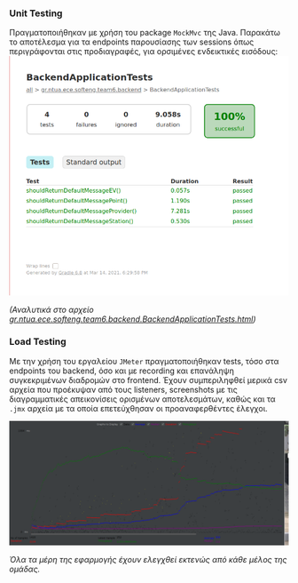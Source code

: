 ### Unit Testing
Πραγματοποιήθηκαν με χρήση του package `MockMvc` της Java. Παρακάτω το αποτέλεσμα για τα endpoints παρουσίασης των sessions όπως περιγράφονται στις προδιαγραφές, για ορσιμένες ενδεικτικές εισόδους:
![screenshot](https://github.com/antokarant/Software_Engineering_Project2020/blob/main/testing-results/BackendTestingResults.png)

_(Αναλυτικά στο αρχείο [gr.ntua.ece.softeng.team6.backend.BackendApplicationTests.html](https://github.com/antokarant/Software_Engineering_Project2020/blob/main/testing-results/gr.ntua.ece.softeng.team6.backend.BackendApplicationTests.html))_

### Load Testing
Με την χρήση του εργαλείου `JMeter` πραγματοποιήθηκαν tests, τόσο στα endpoints του backend, όσο και με recording και επανάληψη συγκεκριμένων διαδρομών στο frontend. Έχουν συμπεριληφθεί μερικά csv αρχεία που προέκυψαν από τους listeners, screenshots με τις διαγραμματικές απεικονίσεις ορισμένων αποτελεσμάτων, καθώς και τα `.jmx` αρχεία με τα οποία επετεύχθησαν οι προαναφερθέντες έλεγχοι.

![screenshot](https://github.com/antokarant/Software_Engineering_Project2020/blob/main/testing-results/graphRecording.png)

_Όλα τα μέρη της εφαρμογής έχουν ελεγχθεί εκτενώς από κάθε μέλος της ομάδας._
